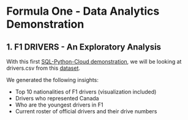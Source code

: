# Formula One - Data Analytics Demonstration

## 1. F1 DRIVERS - An Exploratory Analysis

With this first [SQL-Python-Cloud demonstration](https://github.com/ilin3ccc/Portfolio/blob/main/3.%20SQL-Python-Cloud%20Database/F1%20DRIVERS.ipynb), we will be looking at drivers.csv from this [dataset](https://www.kaggle.com/rohanrao/formula-1-world-championship-1950-2020). 

We generated the following insights:

- Top 10 nationalities of F1 drivers (visualization included)
- Drivers who represented Canada
- Who are the youngest drivers in F1
- Current roster of official drivers and their drive numbers


